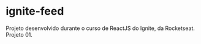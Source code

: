 # ignite-feed
Projeto desenvolvido durante o curso de ReactJS do Ignite, da Rocketseat.
Projeto 01.
